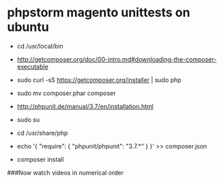 phpstorm magento unittests on ubuntu
====================================

* cd /usr/local/bin

* http://getcomposer.org/doc/00-intro.md#downloading-the-composer-executable

* sudo curl -sS https://getcomposer.org/installer | sudo php

* sudo mv composer.phar composer

* http://phpunit.de/manual/3.7/en/installation.html
* sudo su
* cd /usr/share/php
* echo '{ "require": { "phpunit/phpunit": "3.7.*" } }' >> composer.json

* composer install

###Now watch videos in numerical order
